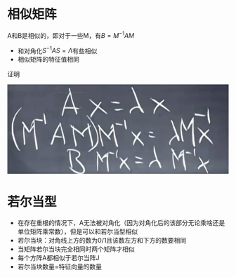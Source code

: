 # 相似矩阵

A和B是相似的，即对于一些M，有$B=M^{-1}AM$

- 和对角化$S^{-1}AS=\Lambda$有些相似
- 相似矩阵的特征值相同

证明

![image-20230423111113372](images/image-20230423111113372.png)

# 若尔当型

- 在存在重根的情况下，A无法被对角化（因为对角化后的该部分无论乘啥还是单位矩阵乘常数），但是可以和若尔当型相似
- 若尔当块：对角线上方的数为0/1且该数左方和下方的数要相同
- 当矩阵若尔当块完全相同时两个矩阵才相似
- 每个方阵A都相似于若尔当阵J
- 若尔当块数量=特征向量的数量